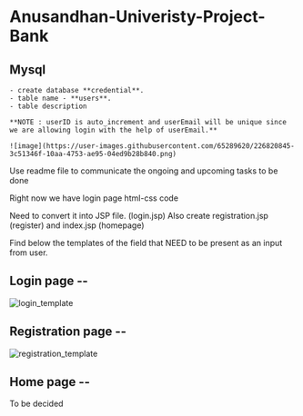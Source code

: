 # Anusandhan-Univeristy-Project-Bank

## Mysql 
    - create database **credential**.
    - table name - **users**.
    - table description 
    
    **NOTE : userID is auto_increment and userEmail will be unique since we are allowing login with the help of userEmail.**
    
    ![image](https://user-images.githubusercontent.com/65289620/226820845-3c51346f-10aa-4753-ae95-04ed9b28b840.png)






Use readme file to communicate the ongoing and upcoming tasks to be done

Right now we have login page html-css code

Need to convert it into JSP file. (login.jsp)
Also create registration.jsp (register)
and index.jsp (homepage)

Find below the templates of the field that NEED to be present as an input from user.

## Login page --
![login_template](https://user-images.githubusercontent.com/65289620/226815440-f623d191-6668-43c4-8c07-3e065f86cab6.png)

## Registration page --
![registration_template](https://user-images.githubusercontent.com/65289620/226815469-527e3193-2713-44b4-87a6-556c5174357a.png)

## Home page --
To be decided 
